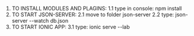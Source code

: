 
1. TO INSTALL MODULES AND PLAGINS:
     1.1 type in console: npm install
2. TO START JSON-SERVER: 
     2.1 move to folder json-server
     2.2 type: json-server --watch db.json
3. TO START IONIC APP:
     3.1 type: ionic serve --lab